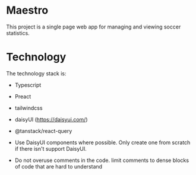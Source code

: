 # Maestro
This project is a single page web app for managing and viewing soccer statistics.

# Technology
The technology stack is:
* Typescript
* Preact
* tailwindcss
* daisyUI (https://daisyui.com/)
* @tanstack/react-query

* Use DaisyUI components where possible. Only create one from scratch if there isn't support DaisyUI.
* Do not overuse comments in the code. limit comments to dense blocks of code that are hard to understand
